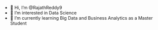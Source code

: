 - 👋 Hi, I’m @RajathReddy9
- 👀 I’m interested in Data Science
- 🌱 I’m currently learning Big Data and Business Analytics as a Master Student

<!---
RajathReddy9/RajathReddy9 is a ✨ special ✨ repository because its `README.md` (this file) appears on your GitHub profile.
You can click the Preview link to take a look at your changes.
--->
